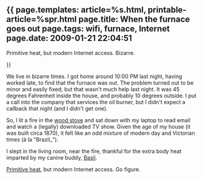 {{
page.templates: article=%s.html, printable-article=%spr.html
page.title: When the furnace goes out
page.tags: wifi, furnace, Internet
page.date: 2009-01-21 22:04:51
---
Primitive heat, but modern Internet access. Bizarre.





}}

We live in bizarre times. I got home around 10:00 PM last night,
having worked late, to find that the furnace was out. The problem
turned out to be minor and easily fixed, but that wasn't much help
last night. It was 45 degrees Fahrenheit inside the house, and
probably 10 degrees outside. I put a call into the company that
services the oil burner, but I didn't expect a callback that night
(and I didn't get one).

So, I lit a fire in the [wood stove][]
and sat down with my laptop to read email and watch a (legally)
downloaded TV show. Given the age of my house (it was built circa
1870), it felt like an odd mixture of modern day and Victorian
times (à la "Brazil\_").

I slept in the living room, near the fire, thankful for the extra
body heat imparted by my canine buddy,
[Basil][].

[Primitive heat][], but
modern Internet access. Go figure.




[wood stove]: http://www.regency-fire.com/
[Basil]: http://www.clapper.org/menagerie/basil-1.jpg
[Primitive heat]: http://www.ssrsi.org/sr2/Heat/primheat.htm
